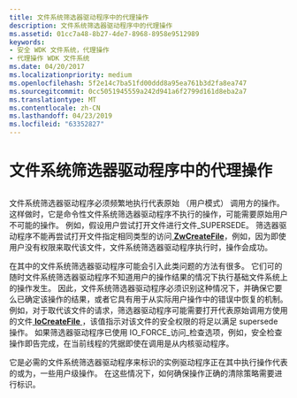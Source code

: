 ```yaml
---
title: 文件系统筛选器驱动程序中的代理操作
description: 文件系统筛选器驱动程序中的代理操作
ms.assetid: 01cc7a48-8b27-4de7-8968-8958e9512989
keywords:
- 安全 WDK 文件系统，代理操作
- 代理操作 WDK 文件系统
ms.date: 04/20/2017
ms.localizationpriority: medium
ms.openlocfilehash: 5f2e14c7ba51fd00ddd8a95ea761b3d2fa8ea747
ms.sourcegitcommit: 0cc5051945559a242d941a6f2799d161d8eba2a7
ms.translationtype: MT
ms.contentlocale: zh-CN
ms.lasthandoff: 04/23/2019
ms.locfileid: "63352827"
---
```

# <a name="proxy-operations-in-file-system-filter-drivers"></a>文件系统筛选器驱动程序中的代理操作


## <span id="ddk_proxy_operations_in_file_system_filter_drivers_if"></span><span id="DDK_PROXY_OPERATIONS_IN_FILE_SYSTEM_FILTER_DRIVERS_IF"></span>


文件系统筛选器驱动程序必须频繁地执行代表原始 （用户模式） 调用方的操作。 这样做时，它是命令性文件系统筛选器驱动程序不执行的操作，可能需要原始用户不可能的操作。 例如，假设用户尝试打开文件进行文件\_SUPERSEDE。 筛选器驱动程序不能再尝试打开文件指定相同类型的访问[ **ZwCreateFile**](https://msdn.microsoft.com/library/windows/hardware/ff566424)，例如，因为即使用户没有权限来取代该文件，文件系统筛选器驱动程序执行时，操作会成功。

在其中的文件系统筛选器驱动程序可能会引入此类问题的方法有很多。 它们可的随时文件系统筛选器驱动程序不知道用户的操作结果的情况下执行基础文件系统上的操作发生。 因此，文件系统筛选器驱动程序必须识别这种情况下，并确保它要么已确定该操作的结果，或者它具有用于从实际用户操作中的错误中恢复的机制。 例如，对于取代该文件的请求，筛选器驱动程序可能需要打开代表原始调用方使用的文件[ **IoCreateFile** ](https://msdn.microsoft.com/library/windows/hardware/ff548418) ，该值指示对该文件的安全权限的将足以满足 supersede 操作。 如果筛选器驱动程序已使用 IO\_FORCE\_访问\_检查选项，例如，安全检查操作即告完成，在当前线程的凭据即使在调用是从内核驱动程序。

它是必需的文件系统筛选器驱动程序来标识的实例驱动程序正在其中执行操作代表的或为，一些用户级操作。 在这些情况下，如何确保操作正确的清除策略需要进行标识。

 

 




